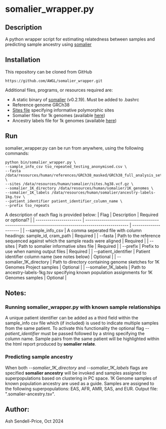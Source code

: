 # somalier_wrapper.py

## Description
A python wrapper script for estimating relatedness between samples and predicting sample ancestry using [somalier](https://github.com/brentp/somalier/)

## Installation
This repository can be cloned from GitHub
```
https://github.com/AWGL/somalier_wrapper.git
```

Additional files, programs, or resources required are:
- A static binary of [somalier](https://github.com/brentp/somalier/releases/) (v0.2.19). Must be added to .bashrc
- Reference genome GRCh38
- [Sites file](https://github.com/brentp/somalier/files/3412456/sites.hg38.vcf.gz) specifying informative polymorphic sites
- Somalier files for 1k genomes (available [here](https://zenodo.org/record/3479773/files/1kg.somalier.tar.gz))
- Ancestry labels file for 1k genomes (available [here](https://raw.githubusercontent.com/brentp/somalier/master/scripts/ancestry-labels-1kg.tsv))


## Run

somalier_wrapper.py can be run from anywhere, using the following commands:
```
python bin/somalier_wrapper.py \
--sample_info_csv tso_repeated_testing_anonymised.csv \
--fasta /data/resources/human/references/GRCh38_masked/GRCh38_full_analysis_set_plus_decoy_hla_masked.fa \
--sites /data/resources/human/somalier/sites.hg38.vcf.gz \
--somalier_1K_directory /data/resources/human/somalier/1K_genomes \
--somalier_1K_labels /data/resources/human/somalier/ancestry-labels-1kg.tsv \
--patient_identifier patient_identifier_column_name \
--prefix tso_repeats
```

A description of each flag is provided below:
| Flag                    | Description                                                                                         | Required or optional? |
| ----------------------- | --------------------------------------------------------------------------------------------------- | --------------------- |
| --sample_info_csv	      | A comma seperated file with column headings: sample_id, cram_path                                   | Required              |
| --fasta                 | Path to the reference sequenced against which the sample reads were aligned                         | Required              |
| --sites                 | Path to somalier informative sites file                                                             | Required              |
| --prefix                | Prefix to use when naming output files                                                              | Required              |
| --patient_identifier    | Patient identifier column name (see notes below)                                                    | Optional              |
| --somalier_1K_directory | Path to directory containing genome sketches for 1K Genomes Project samples                         | Optional              |
| --somalier_1K_labels    | Path to ancestry-labels-1kg.tsv specifying known population assignments for 1K Genomes samples      | Optional              |

## Notes:
### Running somalier_wrapper.py with known sample relationships
A unique patient identifier can be added as a third field within the sample_info csv file which (if included) is used to indicate multiple samples from the same patient. To activate this functionality the optional flag *--patient_identifier* must be passed followed by a string specifying the column name. Sample pairs from the same patient will be highlighted within the html report produced by **somalier relate**.

### Predicting sample ancestry
When both *--somalier_1K_directory* and *--somalier_1K_labels* flags are specified **somalier ancestry** will be invoked and samples assigned to superpopulations based on clustering in PC space. 1K Genome samples of known population ancestry are used as a guide. Samples are assigned to the following superpopulations: EAS, AFR, AMR, SAS, and EUR. Output file: ".somalier-ancestry.tsv".

## Author:
Ash Sendell-Price, Oct 2024